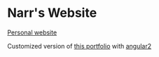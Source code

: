 # Narr's Website
[Personal website](https://narr.github.io/narr/)

Customized version of [this portfolio](http://portfolio.codable.org/) with [angular2](https://angular.io/)
